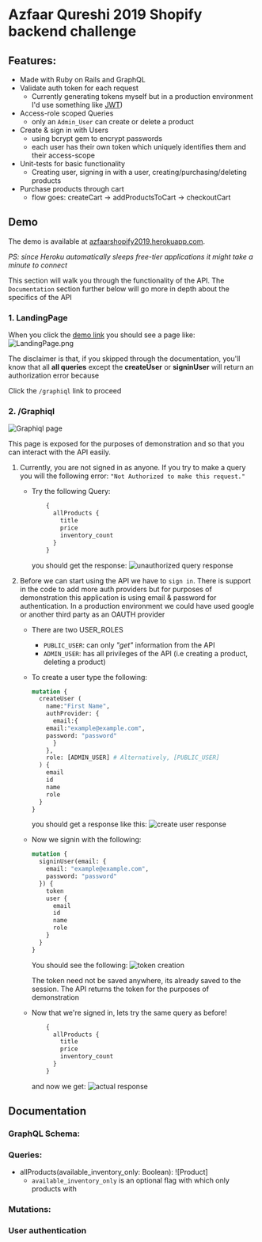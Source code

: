 # Azfaar Qureshi 2019 Shopify backend challenge

## Features:

* Made with Ruby on Rails and GraphQL
* Validate auth token for each request 
	* Currently generating tokens myself but in a production environment I'd use something like [JWT](https://jwt.io/))
* Access-role scoped Queries 
	* only an `Admin_User` can create or delete a product
* Create & sign in with Users
	* using bcrypt gem to encrypt passwords
	* each user has their own token which uniquely identifies them and their access-scope
* Unit-tests for basic functionality
	* Creating user, signing in with a user, creating/purchasing/deleting products
* Purchase products through cart
	* flow goes: createCart -> addProductsToCart -> checkoutCart

## Demo

The demo is available at [azfaarshopify2019.herokuapp.com](http://azfaarshopify2019.herokuapp.com/). 

_PS: since Heroku automatically sleeps free-tier applications it might take a minute to connect_

This section will walk you through the functionality of the API. The `Documentation` section further below will go more in depth about the specifics of the API

### 1. LandingPage
When you click the [demo link](http://azfaarshopify2019.herokuapp.com/) you should see a page like:
![LandingPage.png](https://i.imgur.com/ruxVnEb.png)

The disclaimer is that, if you skipped through the documentation, you'll know that all **all queries** except the **createUser** or **signinUser** will return an authorization error because

Click the `/graphiql` link to proceed

### 2. /Graphiql
![Graphiql page](https://i.imgur.com/dq53P8l.png)

This page is exposed for the purposes of demonstration and so that you can interact with the API easily.

1. Currently, you are not signed in as anyone. If you try to make a query you will the following error: `"Not Authorized to make this request."`
	* Try the following Query: 
		```GraphQL
			{
			  allProducts {
			    title
			    price
			    inventory_count
			  }
			}
		 ```
	  you should get the response:
	  ![unauthorized query response](https://i.imgur.com/Nuy37zq.png)

2. Before we can start using the API we have to `sign in`. There is support in the code to add more auth providers but for purposes of demonstration this application is using email & password for authentication. In a production environment we could have used google or another third party as an OAUTH provider
	* There are two USER_ROLES
		* `PUBLIC_USER`: can only *"get"* information from the API
		* `ADMIN_USER`: has all privileges of the API (i.e creating a product, deleting a product)
	* To create a user type the following:
		```GraphQL
		mutation {
		  createUser (
		    name:"First Name",
		    authProvider: {
		      email:{
			email:"example@example.com",
			password: "password"
		      }
		    },
		    role: [ADMIN_USER] # Alternatively, [PUBLIC_USER]
		  ) {
			email
			id
			name
			role
		  }
		}
		```
	  you should get a response like this:
	  ![create user response](https://i.imgur.com/GOnmke8.png)
	  
	* Now we signin with the following: 
		```GraphQL
		mutation {
		  signinUser(email: {
		    email: "example@example.com",
		    password: "password"
		  }) {
		    token
		    user {
		      email
		      id
		      name
		      role
		    }
		  }
		}
		```
	   You should see the following:
	   ![token creation](https://i.imgur.com/bKKe5nj.png)
	   
	   The token need not be saved anywhere, its already saved to the session. The API returns the token for the purposes of demonstration
	* Now that we're signed in, lets try the same query as before!
		```GraphQL
			{
			  allProducts {
			    title
			    price
			    inventory_count
			  }
			}
		 ```
	  and now we get:
	  ![actual response]()
		
## Documentation

### GraphQL Schema:

### Queries:
* allProducts(available_inventory_only: Boolean): ![Product]
	* `available_inventory_only` is an optional flag with which only products with 
### Mutations:

### User authentication
